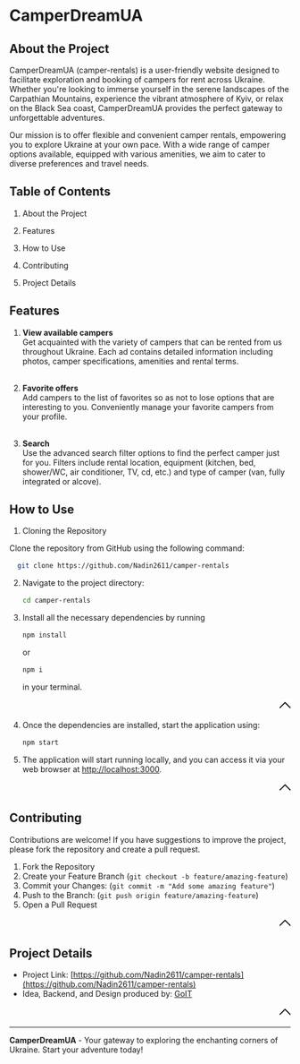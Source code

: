 # CamperDreamUA

<a name="readme-top"></a>

## About the Project

<a name="about-the-project"></a>

CamperDreamUA (camper-rentals) is a user-friendly website designed to facilitate
exploration and booking of campers for rent across Ukraine. Whether you're
looking to immerse yourself in the serene landscapes of the Carpathian
Mountains, experience the vibrant atmosphere of Kyiv, or relax on the Black Sea
coast, CamperDreamUA provides the perfect gateway to unforgettable adventures.

Our mission is to offer flexible and convenient camper rentals, empowering you
to explore Ukraine at your own pace. With a wide range of camper options
available, equipped with various amenities, we aim to cater to diverse
preferences and travel needs.

## Table of Contents

1. <p align="left"><a href="#about-the-project" style="text-decoration: none; color: currentColor">About the Project</a></p>
2. <p align="left"><a href="#features" style="text-decoration: none; color: currentColor">Features</a></p>
3. <p align="left"><a href="#how-to-use" style="text-decoration: none; color: currentColor">How to Use</a></p>
4. <p align="left"><a href="#contributing" style="text-decoration: none; color: currentColor">Contributing</a></p>
5. <p align="left"><a href="#project-details" style="text-decoration: none; color: currentColor">Project Details</a></p>

## Features

<a name="features"></a>

1. **View available campers**<br> Get acquainted with the variety of campers
   that can be rented from us throughout Ukraine. Each ad contains detailed
   information including photos, camper specifications, amenities and rental
   terms.<br><br>

2. **Favorite offers**<br> Add campers to the list of favorites so as not to
   lose options that are interesting to you. Conveniently manage your favorite
   campers from your profile.<br><br>

3. **Search**<br> Use the advanced search filter options to find the perfect
   camper just for you. Filters include rental location, equipment (kitchen,
   bed, shower/WC, air conditioner, TV, cd, etc.) and type of camper (van, fully
   integrated or alcove).

## How to Use

<a name="how-to-use"></a>

1. Cloning the Repository

Clone the repository from GitHub using the following command:

```sh
  git clone https://github.com/Nadin2611/camper-rentals
```

2. Navigate to the project directory:

   ```sh
   cd camper-rentals
   ```

3. Install all the necessary dependencies by running

   ```sh
   npm install
   ```

   or

   ```sh
   npm i
   ```

   in your terminal.

<p align="right"><a href="#readme-top"><img src="./src/assets/images/arrow.svg" alt="Back to Top" width="20"></a></p>

4. Once the dependencies are installed, start the application using:

   ```sh
   npm start
   ```

5. The application will start running locally, and you can access it via your
   web browser at [http://localhost:3000](http://localhost:3000).

<p align="right"><a href="#readme-top"><img src="./src/assets/images/arrow.svg" alt="Back to Top" width="20"></a></p>

## Contributing

<a name="contributing"></a>

Contributions are welcome! If you have suggestions to improve the project,
please fork the repository and create a pull request.

1. Fork the Repository
2. Create your Feature Branch (`git checkout -b feature/amazing-feature`)
3. Commit your Changes: (`git commit -m "Add some amazing feature"`)
4. Push to the Branch: (`git push origin feature/amazing-feature`)
5. Open a Pull Request

<p align="right"><a href="#readme-top"><img src="./src/assets/images/arrow.svg" alt="Back to Top" width="20"></a></p>

## Project Details

<a name="project-details"></a>

- Project Link:
  [https://github.com/Nadin2611/camper-rentals](https://github.com/Nadin2611/camper-rentals)
- Idea, Backend, and Design produced by: [GoIT](https://goit.global/ua/)

<p align="right"><a href="#readme-top"><img src="./src/assets/images/arrow.svg" alt="Back to Top" width="20"></a></p>

---

**CamperDreamUA** - Your gateway to exploring the enchanting corners of Ukraine.
Start your adventure today!
